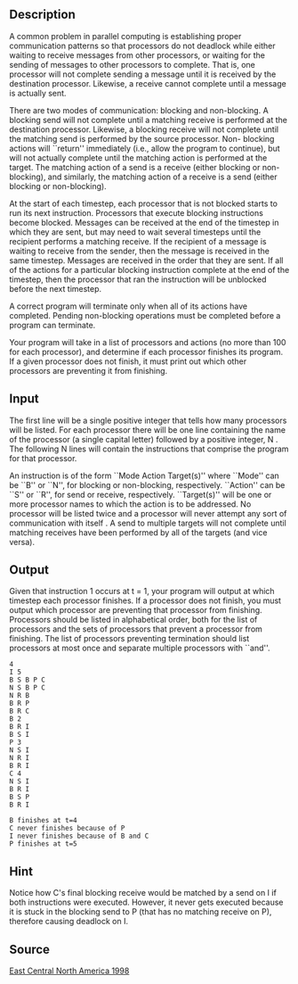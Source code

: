 <h2>Description</h2><p>A common problem in parallel computing is establishing proper communication patterns so that processors do not deadlock while either waiting to receive messages from other processors, or waiting for the sending of messages to other processors to complete. That is, one processor will not complete sending a message until it is received by the destination processor. Likewise, a receive cannot complete until a message is actually sent. 
</p>
There are two modes of communication: blocking and non-blocking. A blocking send will not complete until a matching receive is performed at the destination processor. Likewise, a blocking receive will not complete until the matching send is performed by the source processor. Non- blocking actions will ``return'' immediately (i.e., allow the program to continue), but will not actually complete until the matching action is performed at the target. The matching action of a send is a receive (either blocking or non-blocking), and similarly, the matching action of a receive is a send (either blocking or non-blocking). 

At the start of each timestep, each processor that is not blocked starts to run its next instruction. Processors that execute blocking instructions become blocked. Messages can be received at the end of the timestep in which they are sent, but may need to wait several timesteps until the recipient performs a matching receive. If the recipient of a message is waiting to receive from the sender, then the message is received in the same timestep. Messages are received in the order that they are sent. If all of the actions for a particular blocking instruction complete at the end of the timestep, then the processor that ran the instruction will be unblocked before the next timestep. 

A correct program will terminate only when all of its actions have completed. Pending non-blocking operations must be completed before a program can terminate. 

Your program will take in a list of processors and actions (no more than 100 for each processor), and determine if each processor finishes its program. If a given processor does not finish, it must print out which other processors are preventing it from finishing. <h2>Input</h2><p>The first line will be a single positive integer that tells how many processors will be listed. For each processor there will be one line containing the name of the processor (a single capital letter) followed by a positive integer, N . The following N lines will contain the instructions that comprise the program for that processor. 
</p>
An instruction is of the form ``Mode Action Target(s)'' where ``Mode'' can be ``B'' or ``N'', for blocking or non-blocking, respectively. ``Action'' can be ``S'' or ``R'', for send or receive, respectively. ``Target(s)'' will be one or more processor names to which the action is to be addressed. No processor will be listed twice and a processor will never attempt any sort of communication with itself . A send to multiple targets will not complete until matching receives have been performed by all of the targets (and vice versa). <h2>Output</h2><p>Given that instruction 1 occurs at t = 1, your program will output at which timestep each processor finishes. If a processor does not finish, you must output which processor are preventing that processor from finishing. Processors should be listed in alphabetical order, both for the list of processors and the sets of processors that prevent a processor from finishing. The list of processors preventing termination should list processors at most once and separate multiple processors with ``and''. </p><pre><code class="language-input1">4
I 5
B S B P C
N S B P C
N R B
B R P
B R C
B 2
B R I
B S I
P 3
N S I
N R I
B R I
C 4
N S I
B R I
B S P
B R I</code></pre><pre><code class="language-output1">B finishes at t=4
C never finishes because of P
I never finishes because of B and C
P finishes at t=5</code></pre><h2>Hint</h2><p>Notice how C's final blocking receive would be matched by a send on I if both instructions were executed. However, it never gets executed because it is stuck in the blocking send to P (that has no matching receive on P), therefore causing deadlock on I. 
</p><h2>Source</h2><a href="searchproblem?field=source&amp;key=East+Central+North+America+1998">East Central North America 1998</a>